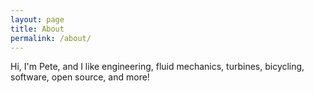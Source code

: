 ```yaml
---
layout: page
title: About
permalink: /about/
---
```


Hi, I'm Pete, and I like engineering, fluid mechanics, turbines,
bicycling, software, open source, and more!
